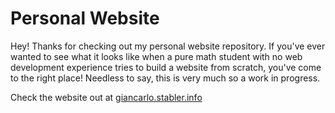 # Personal Website

Hey! Thanks for checking out my personal website repository. If you've ever wanted to see what it looks like when a pure math student with no web development experience tries to build a website from scratch, you've come to the right place! Needless to say, this is very much so a work in progress.

Check the website out at [giancarlo.stabler.info](giancarlo.stabler.info)
